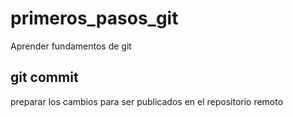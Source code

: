 # primeros_pasos_git
Aprender fundamentos de git

## git commit  
preparar los cambios para ser publicados en el repositorio remoto
